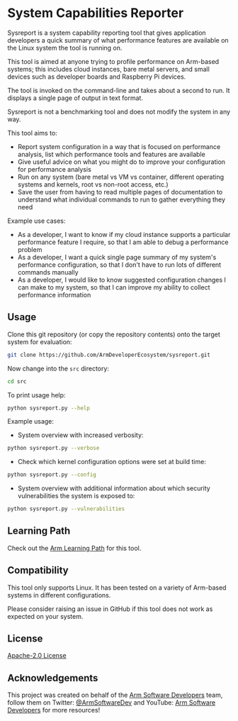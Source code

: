 # System Capabilities Reporter

Sysreport is a system capability reporting tool that gives application developers a quick summary of what performance features are available on the Linux system the tool is running on.

This tool is aimed at anyone trying to profile performance on Arm-based systems; this includes cloud instances, bare metal servers, and small devices such as developer boards and Raspberry Pi devices.

The tool is invoked on the command-line and takes about a second to run. It displays a single page of output in text format.

Sysreport is not a benchmarking tool and does not modify the system in any way.

This tool aims to:
* Report system configuration in a way that is focused on performance analysis, list which performance tools and features are available
* Give useful advice on what you might do to improve your configuration for performance analysis
* Run on any system (bare metal vs VM vs container, different operating systems and kernels, root vs non-root access, etc.)
* Save the user from having to read multiple pages of documentation to understand what individual commands to run to gather everything they need

Example use cases:
* As a developer, I want to know if my cloud instance supports a particular performance feature I require, so that I am able to debug a performance problem
* As a developer, I want a quick single page summary of my system's performance configuration, so that I don't have to run lots of different commands manually
* As a developer, I would like to know suggested configuration changes I can make to my system, so that I can improve my ability to collect performance information

## Usage

Clone this git repository (or copy the repository contents) onto the target system for evaluation:
```sh
git clone https://github.com/ArmDeveloperEcosystem/sysreport.git
```

Now change into the `src` directory:
```sh
cd src
```

To print usage help:
```sh
python sysreport.py --help
```

Example usage:
* System overview with increased verbosity:
```sh
python sysreport.py --verbose
```
* Check which kernel configuration options were set at build time:
```sh
python sysreport.py --config
```
* System overview with additional information about which security vulnerabilities the system is exposed to:
```sh
python sysreport.py --vulnerabilities
```

## Learning Path

Check out the [Arm Learning Path](https://learn.arm.com/learning-paths/servers-and-cloud-computing/sysreport) for this tool.

## Compatibility

This tool only supports Linux. It has been tested on a variety of Arm-based systems in different configurations.

Please consider raising an issue in GitHub if this tool does not work as expected on your system.

## License

[Apache-2.0 License](LICENSE)

## Acknowledgements

This project was created on behalf of the [Arm Software Developers](https://developer.arm.com/) team, follow them on Twitter: [@ArmSoftwareDev](https://twitter.com/armsoftwaredev) and YouTube: [Arm Software Developers](https://www.youtube.com/channel/UCHUAckhCfRom2EHDGxwhfOg) for more resources!
